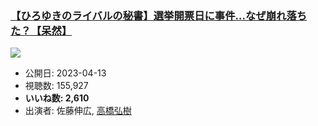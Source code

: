 ### [【ひろゆきのライバルの秘書】選挙開票日に事件…なぜ崩れ落ちた？【呆然】](https://www.youtube.com/watch?v=VvlEySrMk8M)
[![](https://img.youtube.com/vi/VvlEySrMk8M/sddefault.jpg)](https://www.youtube.com/watch?v=VvlEySrMk8M)
-   公開日: 2023-04-13
-   視聴数: 155,927
-   **いいね数: 2,610**
-   出演者: 佐藤伸広, [高橋弘樹](/rehacq_fan/people/高橋弘樹 "wikilink")
